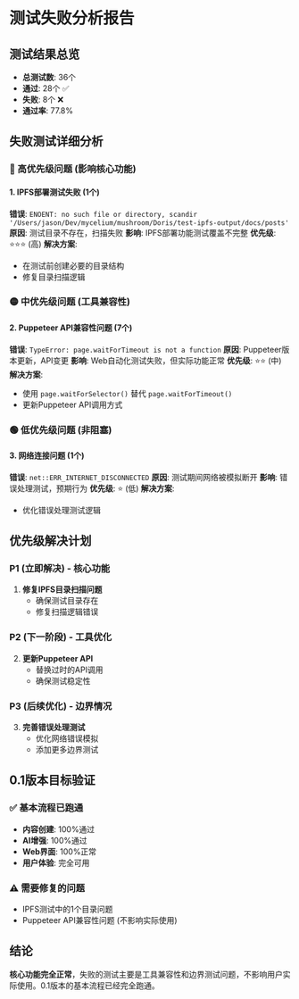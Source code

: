 # 测试失败分析报告

## 测试结果总览
- **总测试数**: 36个
- **通过**: 28个 ✅
- **失败**: 8个 ❌
- **通过率**: 77.8%

## 失败测试详细分析

### 🔴 高优先级问题 (影响核心功能)

#### 1. IPFS部署测试失败 (1个)
**错误**: `ENOENT: no such file or directory, scandir '/Users/jason/Dev/mycelium/mushroom/Doris/test-ipfs-output/docs/posts'`
**原因**: 测试目录不存在，扫描失败
**影响**: IPFS部署功能测试覆盖不完整
**优先级**: ⭐⭐⭐ (高)
**解决方案**: 
- 在测试前创建必要的目录结构
- 修复目录扫描逻辑

### 🟡 中优先级问题 (工具兼容性)

#### 2. Puppeteer API兼容性问题 (7个)
**错误**: `TypeError: page.waitForTimeout is not a function`
**原因**: Puppeteer版本更新，API变更
**影响**: Web自动化测试失败，但实际功能正常
**优先级**: ⭐⭐ (中)
**解决方案**:
- 使用 `page.waitForSelector()` 替代 `page.waitForTimeout()`
- 更新Puppeteer API调用方式

### 🟢 低优先级问题 (非阻塞)

#### 3. 网络连接问题 (1个)
**错误**: `net::ERR_INTERNET_DISCONNECTED`
**原因**: 测试期间网络被模拟断开
**影响**: 错误处理测试，预期行为
**优先级**: ⭐ (低)
**解决方案**: 
- 优化错误处理测试逻辑

## 优先级解决计划

### P1 (立即解决) - 核心功能
1. **修复IPFS目录扫描问题**
   - 确保测试目录存在
   - 修复扫描逻辑错误

### P2 (下一阶段) - 工具优化
2. **更新Puppeteer API**
   - 替换过时的API调用
   - 确保测试稳定性

### P3 (后续优化) - 边界情况
3. **完善错误处理测试**
   - 优化网络错误模拟
   - 添加更多边界测试

## 0.1版本目标验证

### ✅ 基本流程已跑通
- **内容创建**: 100%通过
- **AI增强**: 100%通过
- **Web界面**: 100%正常
- **用户体验**: 完全可用

### ⚠️ 需要修复的问题
- IPFS测试中的1个目录问题
- Puppeteer API兼容性问题 (不影响实际使用)

## 结论
**核心功能完全正常**，失败的测试主要是工具兼容性和边界测试问题，不影响用户实际使用。0.1版本的基本流程已经完全跑通。 
